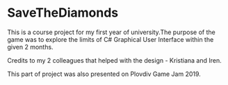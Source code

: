# SaveTheDiamonds

This is a course project for my first year of university.The purpose of the game was to explore the limits 
of C# Graphical User Interface within the given 2 months.

Credits to my 2 colleagues that helped with the design - Kristiana and Iren.

This part of project was also presented on Plovdiv Game Jam 2019.
